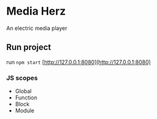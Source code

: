 # Media Herz

An electric media player

## Run project

run `npm start` [http://127.0.0.1:8080](http://127.0.0.1:8080)

### JS scopes

- Global
- Function
- Block
- Module
